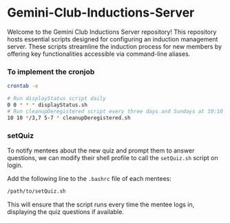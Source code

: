 # Gemini-Club-Inductions-Server
Welcome to the Gemini Club Inductions Server repository! This repository hosts essential scripts designed for configuring an induction management server. These scripts streamline the induction process for new members by offering key functionalities accessible via command-line aliases.

### To implement the cronjob 
```bash
crontab -e

# Run displayStatus script daily
0 0 * * * displayStatus.sh
# Run cleanupDeregistered script every three days and Sundays at 10:10 AM in May, June, and July
10 10 */3,7 5-7 * cleanupDeregistered.sh
```
### setQuiz
To notify mentees about the new quiz and prompt them to answer questions, we can modify their shell profile to call the `setQuiz.sh` script on login.

Add the following line to the `.bashrc` file of each mentees:
```bash
/path/to/setQuiz.sh
```
This will ensure that the script runs every time the mentee logs in, displaying the quiz questions if available. 
